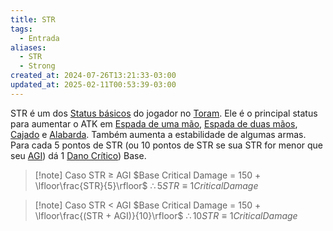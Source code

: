 ```yaml
---
title: STR
tags:
  - Entrada
aliases:
  - STR
  - Strong
created_at: 2024-07-26T13:21:33-03:00
updated_at: 2025-02-11T00:53:39-03:00
---
```


STR é um dos [Status básicos](Toram_Status_basico.md) do jogador no [Toram](Toram.md). Ele é o principal status para aumentar o ATK em [Espada de uma mão](../../12/entrada/Toram_One_Handed_Sword.md), [Espada de duas mãos](../../09/entrada/Toram_Two_Handed_Sword.md), [Cajado](../../09/entrada/Toram_Staff.md) e [Alabarda](../../09/entrada/Toram_Halberd.md). Também aumenta a estabilidade de algumas armas. Para cada 5 pontos de STR (ou 10 pontos de STR se sua STR for menor que seu [AGI](../../09/entrada/Toram_AGI.md)) dá 1 [Dano Crítico](../../10/entrada/Toram_Dano_Critico.md)) Base.

> [!note] Caso STR $\ge$ AGI
> $Base Critical Damage = 150 + \lfloor\frac{STR}{5}\rfloor$
> $\therefore 5 STR \equiv 1 Critical Damage$

> [!note] Caso STR < AGI
> $Base Critical Damage = 150 + \lfloor\frac{(STR + AGI)}{10}\rfloor$
> $\therefore 10 STR \equiv 1 Critical Damage$
  